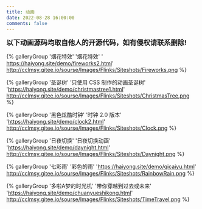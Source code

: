 ```yaml
---
title: 动画
date: 2022-08-28 16:00:00
comments: false
---
```


<div class="note info flat"><p><font size="4"><b>以下动画源码均取自他人的开源代码，如有侵权请联系删除!</b></font></p></div>

<div class="gallery-group-main">

{% galleryGroup '烟花特效' '烟花特效' ' https://haiyong.site/demo/fireworks2.html' http://cclmsy.gitee.io/sourse/Images/Flinks/Siteshots/Fireworks.png %}

{% galleryGroup '圣诞树' '只使用 CSS 制作的动画圣诞树' 'https://haiyong.site/demo/christmastree1.html' http://cclmsy.gitee.io/sourse/Images/Flinks/Siteshots/ChristmasTree.png %}

{% galleryGroup '黑色炫酷时钟' '时钟 2.0 版本' 'https://haiyong.site/demo/clock2.html' http://cclmsy.gitee.io/sourse/Images/Flinks/Siteshots/Clock.png  %}

{% galleryGroup '日夜切换' '日夜切换动画' 'https://haiyong.site/demo/daynight.html' http://cclmsy.gitee.io/sourse/Images/Flinks/Siteshots/Daynight.png %}

{% galleryGroup '七彩雨' '彩色的雨' 'https://haiyong.site/demo/qicaiyu.html' http://cclmsy.gitee.io/sourse/Images/Flinks/Siteshots/RainbowRain.png %}

{% galleryGroup '多啦A梦的时光机' '带你穿越到过去或未来' 'https://haiyong.site/demo/chuanyueshikong.html' http://cclmsy.gitee.io/sourse/Images/Flinks/Siteshots/TimeTravel.png %}

</div>
